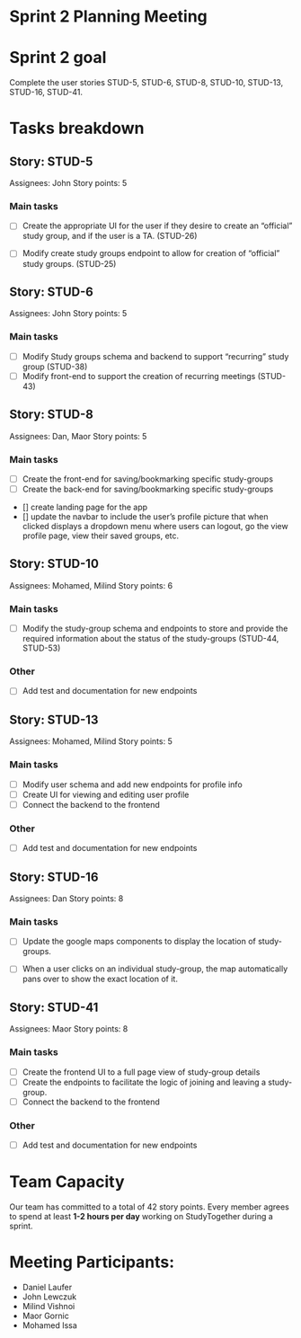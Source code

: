 # Sprint 2 Planning Meeting

# Sprint 2 goal
Complete the user stories STUD-5, STUD-6, STUD-8, STUD-10, STUD-13, STUD-16, STUD-41.

# Tasks breakdown

## Story: STUD-5

Assignees: John
Story points: 5

### Main tasks

- [ ] Create the appropriate UI for the user if they desire to create an “official” study group, and if the user is a TA. (STUD-26)
- [ ] Modify create study groups endpoint to allow for creation of “official” study groups. (STUD-25) 


## Story: STUD-6

Assignees: John
Story points: 5

### Main tasks

- [ ] Modify Study groups schema and backend to support “recurring” study group (STUD-38)
- [ ] Modify front-end to support the creation of recurring meetings (STUD-43)

## Story: STUD-8

Assignees: Dan, Maor
Story points: 5

### Main tasks

- [ ] Create the front-end for saving/bookmarking specific study-groups
- [ ] Create the back-end for saving/bookmarking specific study-groups
- [] create landing page for the app
- [] update the navbar to include the user’s profile picture that when clicked displays a dropdown menu where users can logout, go the view profile page, view their saved groups, etc.


  


## Story: STUD-10

Assignees: Mohamed, Milind
Story points: 6

### Main tasks

- [ ] Modify the study-group schema and endpoints to store and provide the required information about the status of the study-groups (STUD-44, STUD-53)

### Other
- [ ] Add test and documentation for new endpoints


## Story: STUD-13

Assignees: Mohamed, Milind
Story points: 5

### Main tasks

- [ ] Modify user schema and add new endpoints for profile info
- [ ] Create UI for viewing and editing user profile 
- [ ] Connect the backend to the frontend 
 
### Other
- [ ] Add test and documentation for new endpoints
 
 ## Story: STUD-16

Assignees: Dan
Story points: 8

### Main tasks
- [ ] Update the google maps components to display the location of study-groups.
- [ ] When a user clicks on an individual study-group, the map automatically pans over to show the exact location of it. 







## Story: STUD-41

Assignees: Maor
Story points: 8

### Main tasks
- [ ] Create the frontend UI to a full page view of study-group details
- [ ] Create the endpoints to facilitate the logic of joining and leaving a study-group. 
- [ ] Connect the backend to the frontend 
 
### Other
- [ ] Add test and documentation for new endpoints

# Team Capacity
Our team has committed to a total of 42 story points.
Every member agrees to spend at least **1-2 hours per day** working on StudyTogether during a sprint.


# Meeting Participants:

- Daniel Laufer
- John Lewczuk
- Milind Vishnoi
- Maor Gornic
- Mohamed Issa


